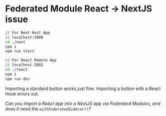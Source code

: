 # Federated Module React -> NextJS issue

```bash
// For Next Host App
// localhost:3000
cd ./next
npm i
npm run start
```

```bash
// For React Remote App
// localhost:3002
cd ./react
npm i
npm run dev
```

Importing a standard button works just fine.
Importing a button with a React Hook errors out.

_Can you import a React app into a NextJS app via Federated Modules, and does it need the `withFederatedSidecar()`?_